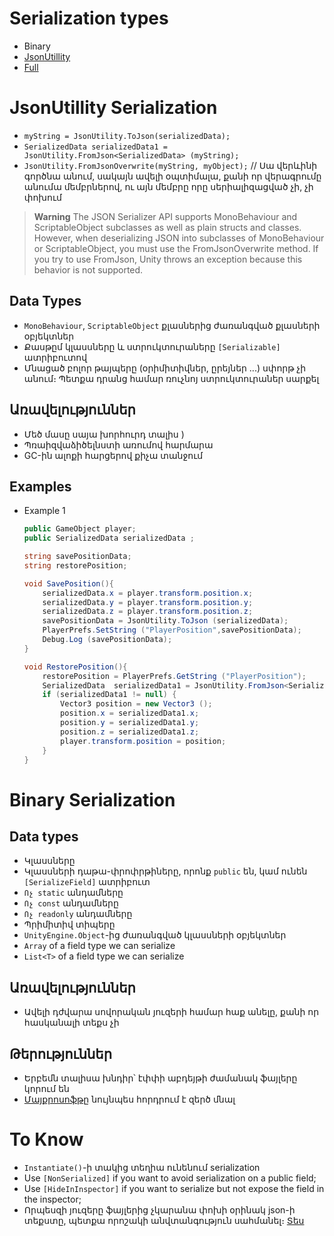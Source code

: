 # Serialization types
* Binary
* [JsonUtillity](https://docs.unity3d.com/2020.1/Documentation/Manual/JSONSerialization.html)
* [Full](https://github.com/jacobdufault/fullserializer)


# JsonUtillity Serialization
* ```myString = JsonUtility.ToJson(serializedData);```
* ```SerializedData serializedData1 = JsonUtility.FromJson<SerializedData> (myString);```
* ```JsonUtility.FromJsonOverwrite(myString, myObject);``` // Սա վերևինի գործնա անում, սակայն ավելի օպտիմալա, քանի որ վերագրումը անումա մեմբրներով, ու այն մեմբրը որը սերիալիզացված չի, չի փոխում

> **Warning**
> The JSON Serializer API supports MonoBehaviour and ScriptableObject subclasses as well as plain structs and classes. However, when deserializing JSON into subclasses of MonoBehaviour or ScriptableObject, you must use the FromJsonOverwrite method. If you try to use FromJson, Unity throws an exception because this behavior is not supported.

## Data Types
* ```MonoBehaviour```, ```ScriptableObject``` քլասներից ժառանգված քլասների օբյեկտներ
* Քասթըմ կլասսները և ստրուկտուրաները ```[Serializable]``` ատրիբուտով
* Մնացած բոլոր թայպերը (օրիմիտիվներ, ըրեյներ ․․․) սփորթ չի անում։ Պետքա դրանց համար ռուչնոյ ստրուկտուրաներ սարքել

## Առավելություններ
* Մեծ մասը սայա խորհուրդ տալիս )
* Պռաիզվաձիծելնստի առումով հարմարա
* GC-ին ալոքի հարցերով քիչա տանջում

## Examples

* Example 1
    ~~~C#
    public GameObject player;
	public SerializedData serializedData ;
	
	string savePositionData;
	string restorePosition;

    void SavePosition(){
        serializedData.x = player.transform.position.x;
        serializedData.y = player.transform.position.y;
        serializedData.z = player.transform.position.z;
        savePositionData = JsonUtility.ToJson (serializedData);
        PlayerPrefs.SetString ("PlayerPosition",savePositionData);
        Debug.Log (savePositionData);
    }
    
    void RestorePosition(){
        restorePosition = PlayerPrefs.GetString ("PlayerPosition");
        SerializedData	serializedData1 = JsonUtility.FromJson<SerializedData> (restorePosition);
        if (serializedData1 != null) {
            Vector3 position = new Vector3 ();
            position.x = serializedData1.x;
            position.y = serializedData1.y;
            position.z = serializedData1.z;
            player.transform.position = position;
        }
    }
    ~~~

# Binary Serialization

## Data types
* Կլասսները
* Կլասսների դաթա-փրոփրթիները, որոնք ```public``` են, կամ ունեն ```[SerializeField]``` ատրիբուտ
* ```Ոչ static``` անդամները
* ```Ոչ const``` անդամները
* ```Ոչ readonly``` անդամները
* Պրիմիտիվ տիպերը
* ```UnityEngine.Object```-ից ժառանգված կլասսների օբյեկտներ
* ```Array``` of a field type we can serialize
* ```List<T>``` of a field type we can serialize

## Առավելություններ
* Ավելի դժվարա սովորական յուզերի համար հաք անելը, քանի որ հասկանալի տեքս չի

## Թերություններ
* Երբեմն տալիսա խնդիր՝ էփփի աբդեյթի ժամանակ ֆայլերը կորում են
* [Մայքրոսոֆթը](https://docs.microsoft.com/en-us/dotnet/standard/serialization/binaryformatter-security-guide) նույնպես հորդրում է զերծ մնալ 




# To Know

* ```Instantiate()```-ի տակից տեղիա ունենում serialization
* Use ```[NonSerialized]``` if you want to avoid serialization on a public field;
* Use ```[HideInInspector]``` if you want to serialize but not expose the field in the inspector;
* Որպեսզի յուզերը ֆայլերից չկարանա փոխի օրինակ json-ի տեքստը, պետքա որոշակի անվտանգություն սահմանել։ [Տես](https://stackoverflow.com/questions/9031537/really-simple-encryption-with-c-sharp-and-symmetricalgorithm)


